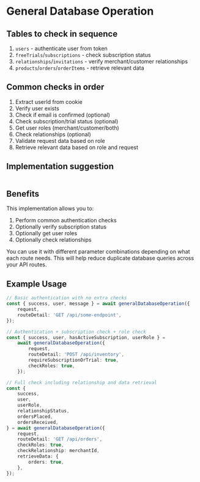 # General Database Operation

## Tables to check in sequence

1. `users` - authenticate user from token
2. `freeTrials`/`subscriptions` - check subscription status
3. `relationships`/`invitations` - verify merchant/customer relationships
4. `products`/`orders`/`orderItems` - retrieve relevant data

## Common checks in order

1. Extract userId from cookie
2. Verify user exists
3. Check if email is confirmed (optional)
4. Check subscription/trial status (optional)
5. Get user roles (merchant/customer/both)
6. Check relationships (optional)
7. Validate request data based on role
8. Retrieve relevant data based on role and request

## Implementation suggestion

```typescript

```

## Benefits

This implementation allows you to:

1. Perform common authentication checks
2. Optionally verify subscription status
3. Optionally get user roles
4. Optionally check relationships

You can use it with different parameter combinations depending on what each route needs. This will help reduce duplicate database queries across your API routes.

## Example Usage

```typescript
// Basic authentication with no extra checks
const { success, user, message } = await generalDatabaseOperation({
	request,
	routeDetail: 'GET /api/some-endpoint',
});

// Authentication + subscription check + role check
const { success, user, hasActiveSubscription, userRole } =
	await generalDatabaseOperation({
		request,
		routeDetail: 'POST /api/inventory',
		requireSubscriptionOrTrial: true,
		checkRoles: true,
	});

// Full check including relationship and data retrieval
const {
	success,
	user,
	userRole,
	relationshipStatus,
	ordersPlaced,
	ordersReceived,
} = await generalDatabaseOperation({
	request,
	routeDetail: 'GET /api/orders',
	checkRoles: true,
	checkRelationship: merchantId,
	retrieveData: {
		orders: true,
	},
});
```
